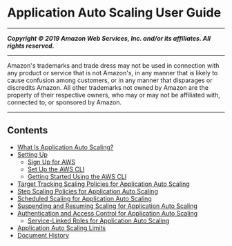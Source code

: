# Application Auto Scaling User Guide

-----
*****Copyright &copy; 2019 Amazon Web Services, Inc. and/or its affiliates. All rights reserved.*****

-----
Amazon's trademarks and trade dress may not be used in 
     connection with any product or service that is not Amazon's, 
     in any manner that is likely to cause confusion among customers, 
     or in any manner that disparages or discredits Amazon. All other 
     trademarks not owned by Amazon are the property of their respective
     owners, who may or may not be affiliated with, connected to, or 
     sponsored by Amazon.

-----
## Contents
+ [What Is Application Auto Scaling?](what-is-application-auto-scaling.md)
+ [Setting Up](setting-up.md)
   + [Sign Up for AWS](sign-up-for-aws.md)
   + [Set Up the AWS CLI](setup-awscli.md)
   + [Getting Started Using the AWS CLI](get-started-exercise.md)
+ [Target Tracking Scaling Policies for Application Auto Scaling](application-auto-scaling-target-tracking.md)
+ [Step Scaling Policies for Application Auto Scaling](application-auto-scaling-step-scaling-policies.md)
+ [Scheduled Scaling for Application Auto Scaling](application-auto-scaling-scheduled-scaling.md)
+ [Suspending and Resuming Scaling for Application Auto Scaling](application-auto-scaling-suspend-resume-scaling.md)
+ [Authentication and Access Control for Application Auto Scaling](auth-and-access-control.md)
   + [Service-Linked Roles for Application Auto Scaling](application-auto-scaling-service-linked-roles.md)
+ [Application Auto Scaling Limits](application-auto-scaling-limits.md)
+ [Document History](doc-history.md)